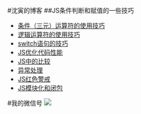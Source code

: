 #沈寅的博客
##JS条件判断和赋值的一些技巧
- [条件（三元）运算符的使用技巧](https://github.com/benhaben/javascript-best-practice/issues/1)
- [逻辑运算符的使用技巧](https://github.com/benhaben/javascript-best-practice/issues/2)
- [switch语句的技巧](https://github.com/benhaben/javascript-best-practice/issues/3)
- [JS优化代码性能](https://github.com/benhaben/javascript-best-practice/issues/4)
- [JS中的比较](https://github.com/benhaben/javascript-best-practice/issues/5)
- [异常处理](https://github.com/benhaben/javascript-best-practice/issues/6)
- [JS红色警戒](https://github.com/benhaben/javascript-best-practice/issues/7)
- [JS模块化和闭包](https://github.com/benhaben/javascript-best-practice/issues/8)

#我的微信号
![](https://raw.githubusercontent.com/benhaben/javascript-best-practice/master/javascript%E6%9C%80%E4%BD%B3%E5%AE%9E%E8%B7%B5/weixin.png)
